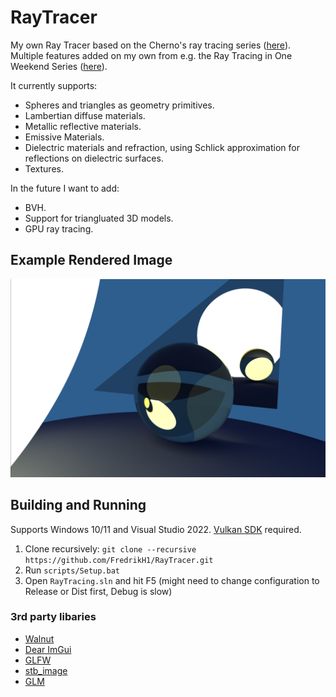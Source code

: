 # RayTracer
My own Ray Tracer based on the Cherno's ray tracing series ([here](https://www.youtube.com/playlist?list=PLlrATfBNZ98edc5GshdBtREv5asFW3yXl)). Multiple features added on my own from e.g. the Ray Tracing in One Weekend Series ([here](https://github.com/RayTracing/raytracing.github.io/)).

It currently supports:
- Spheres and triangles as geometry primitives.
- Lambertian diffuse materials.
- Metallic reflective materials.
- Emissive Materials.
- Dielectric materials and refraction, using Schlick approximation for reflections on dielectric surfaces.
- Textures.

In the future I want to add:
- BVH.
- Support for triangluated 3D models.
- GPU ray tracing.

## Example Rendered Image
![Rendered Spheres and Triangles](Scenes/RenderedScene.png)

## Building and Running
Supports Windows 10/11 and Visual Studio 2022. [Vulkan SDK](https://vulkan.lunarg.com/) required.

  1. Clone recursively: `git clone --recursive https://github.com/FredrikH1/RayTracer.git`
  2. Run `scripts/Setup.bat`
  3. Open `RayTracing.sln` and hit F5 (might need to change configuration to Release or Dist first, Debug is slow)


### 3rd party libaries
- [Walnut](https://github.com/StudioCherno/Walnut)
- [Dear ImGui](https://github.com/ocornut/imgui)
- [GLFW](https://github.com/glfw/glfw)
- [stb_image](https://github.com/nothings/stb)
- [GLM](https://github.com/g-truc/glm)
